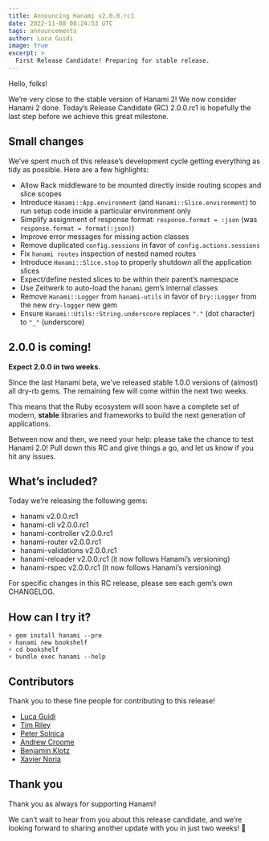```yaml
---
title: Announcing Hanami v2.0.0.rc1
date: 2022-11-08 08:24:53 UTC
tags: announcements
author: Luca Guidi
image: true
excerpt: >
  First Release Candidate! Preparing for stable release.
---
```


Hello, folks!

We’re very close to the stable version of Hanami 2!
We now consider Hanami 2 done.
Today’s Release Candidate (RC) 2.0.0.rc1 is hopefully the last step before we achieve this great milestone.

## Small changes

We’ve spent much of this release’s development cycle getting everything as tidy as possible. Here are a few highlights:

- Allow Rack middleware to be mounted directly inside routing scopes and slice scopes
- Introduce `Hanami::App.environment` (and `Hanami::Slice.environment`) to run setup code inside a particular environment only
- Simplify assignment of response format: `response.format = :json` (was `response.format = format(:json)`)
- Improve error messages for missing action classes
- Remove duplicated `config.sessions` in favor of `config.actions.sessions`
- Fix `hanami routes` inspection of nested named routes
- Introduce `Hanami::Slice.stop` to properly shutdown all the application slices
- Expect/define nested slices to be within their parent’s namespace
- Use Zeitwerk to auto-load the `hanami` gem’s internal classes
- Remove `Hanami::Logger` from `hanami-utils` in favor of `Dry::Logger` from the new `dry-logger` new gem
- Ensure `Hanami::Utils::String.underscore` replaces `"."` (dot character) to `"_"` (underscore)

## 2.0.0 is coming!

**Expect 2.0.0 in two weeks.**

Since the last Hanami beta, we’ve released stable 1.0.0 versions of (almost) all dry-rb gems. The remaining few will come within the next two weeks.

This means that the Ruby ecosystem will soon have a complete set of modern, **stable** libraries and frameworks to build the next generation of applications.

Between now and then, we need your help: please take the chance to test Hanami 2.0! Pull down this RC and give things a go, and let us know if you hit any issues.

## What’s included?

Today we’re releasing the following gems:

- hanami v2.0.0.rc1
- hanami-cli v2.0.0.rc1
- hanami-controller v2.0.0.rc1
- hanami-router v2.0.0.rc1
- hanami-validations v2.0.0.rc1
- hanami-reloader v2.0.0.rc1 (it now follows Hanami’s versioning)
- hanami-rspec v2.0.0.rc1 (it now follows Hanami’s versioning)

For specific changes in this RC release, please see each gem’s own CHANGELOG.

## How can I try it?

```shell
⚡ gem install hanami --pre
⚡ hanami new bookshelf
⚡ cd bookshelf
⚡ bundle exec hanami --help
```

## Contributors

Thank you to these fine people for contributing to this release!

- [Luca Guidi](https://github.com/jodosha)
- [Tim Riley](https://github.com/timriley)
- [Peter Solnica](https://github.com/solnic)
- [Andrew Croome](https://github.com/andrewcroome)
- [Benjamin Klotz](https://github.com/tak1n)
- [Xavier Noria](https://github.com/fxn)

## Thank you

Thank you as always for supporting Hanami!

We can’t wait to hear from you about this release candidate, and we’re looking forward to sharing another update with you in just two weeks! 🌸
